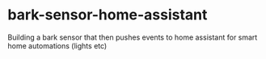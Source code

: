 # bark-sensor-home-assistant
Building a bark sensor that then pushes events to home assistant for smart home automations (lights etc) 
